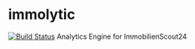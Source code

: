 immolytic
=========
[![Build Status](https://travis-ci.org/techytux/immolytic.svg?branch=master)](https://travis-ci.org/techytux/immolytic)
Analytics Engine for ImmobilienScout24
